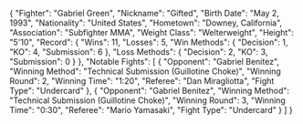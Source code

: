 {
  "Fighter": "Gabriel Green",
  "Nickname": "Gifted",
  "Birth Date": "May 2, 1993",
  "Nationality": "United States",
  "Hometown": "Downey, California",
  "Association": "Subfighter MMA",
  "Weight Class": "Welterweight",
  "Height": "5'10",
  "Record": {
    "Wins": 11,
    "Losses": 5,
    "Win Methods": {
      "Decision": 1,
      "KO": 4,
      "Submission": 6
    },
    "Loss Methods": {
      "Decision": 2,
      "KO": 3,
      "Submission": 0
    }
  },
  "Notable Fights": [
    {
      "Opponent": "Gabriel Benitez",
      "Winning Method": "Technical Submission (Guillotine Choke)",
      "Winning Round": 2,
      "Winning Time": "1:20",
      "Referee": "Dan Miragliotta",
      "Fight Type": "Undercard"
    },
    {
      "Opponent": "Gabriel Benitez",
      "Winning Method": "Technical Submission (Guillotine Choke)",
      "Winning Round": 3,
      "Winning Time": "0:30",
      "Referee": "Mario Yamasaki",
      "Fight Type": "Undercard"
    }
  ]
}
